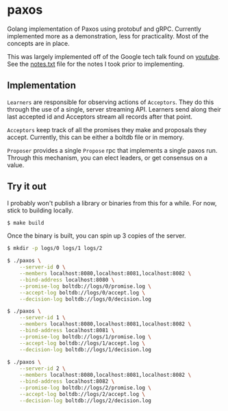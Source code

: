 # paxos

Golang implementation of Paxos using protobuf and gRPC.
Currently implemented more as a demonstration, less for practicality.
Most of the concepts are in place.

This was largely implemented off of the Google tech talk found on [youtube](https://www.youtube.com/watch?v=d7nAGI_NZPk).
See the [notes.txt](notes.txt) file for the notes I took prior to implementing.

## Implementation

`Learners` are responsible for observing actions of `Acceptors`.
They do this through the use of a single, server streaming API.
Learners send along their last accepted id and Acceptors stream all records after that point.

`Acceptors` keep track of all the promises they make and proposals they accept.
Currently, this can be either a boltdb file or in memory.

`Proposer` provides a single `Propose` rpc that implements a single paxos run.
Through this mechanism, you can elect leaders, or get consensus on a value.

## Try it out

I probably won't publish a library or binaries from this for a while.
For now, stick to building locally. 

```bash
$ make build
```

Once the binary is built, you can spin up 3 copies of the server.

```bash
$ mkdir -p logs/0 logs/1 logs/2

$ ./paxos \
    --server-id 0 \
    --members localhost:8080,localhost:8081,localhost:8082 \
    --bind-address localhost:8080 \
    --promise-log boltdb://logs/0/promise.log \
    --accept-log boltdb://logs/0/accept.log \
    --decision-log boltdb://logs/0/decision.log

$ ./paxos \
    --server-id 1 \
    --members localhost:8080,localhost:8081,localhost:8082 \
    --bind-address localhost:8081 \
    --promise-log boltdb://logs/1/promise.log \
    --accept-log boltdb://logs/1/accept.log \
    --decision-log boltdb://logs/1/decision.log
    
$ ./paxos \
    --server-id 2 \
    --members localhost:8080,localhost:8081,localhost:8082 \
    --bind-address localhost:8082 \
    --promise-log boltdb://logs/2/promise.log \
    --accept-log boltdb://logs/2/accept.log \
    --decision-log boltdb://logs/2/decision.log
```
